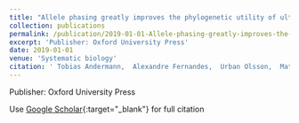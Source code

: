 ```yaml
---
title: "Allele phasing greatly improves the phylogenetic utility of ultraconserved elements"
collection: publications
permalink: /publication/2019-01-01-Allele-phasing-greatly-improves-the-phylogenetic-utility-of-ultraconserved-elements
excerpt: 'Publisher: Oxford University Press'
date: 2019-01-01
venue: 'Systematic biology'
citation: ' Tobias Andermann,  Alexandre Fernandes,  Urban Olsson,  Mats Töpel,  Bernard Pfeil,  Bengt Oxelman,  Alexandre Aleixo,  Brant Faircloth,  Alexandre Antonelli, &quot;Allele phasing greatly improves the phylogenetic utility of ultraconserved elements.&quot; Systematic biology, 2019.'
---
```

Publisher: Oxford University Press

Use [Google Scholar](https://scholar.google.com/scholar?q=Allele+phasing+greatly+improves+the+phylogenetic+utility+of+ultraconserved+elements){:target="_blank"} for full citation
